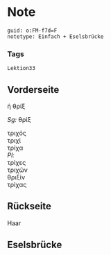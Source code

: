 # Note
```
guid: o:FM-f7d=F
notetype: Einfach + Eselsbrücke
```

### Tags
```
Lektion33
```

## Vorderseite
ἡ θρίξ

<i>Sg:</i>
θρίξ
<div>τριχός</div><div>τριχί</div><div>τρίχα</div><div>
</div><div><i>Pl:</i></div><div>τρίχες</div><div>τριχῶν</div><div>θριξίν</div><div>τρίχας</div>

## Rückseite
Haar

## Eselsbrücke


